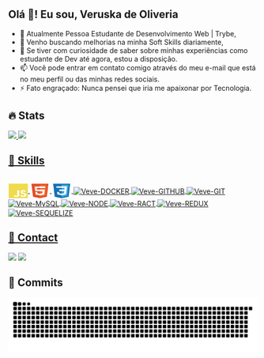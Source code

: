 ## Olá 👋! Eu sou, Veruska de Oliveria 

- 🌱 Atualmente Pessoa Estudante de Desenvolvimento Web | Trybe, 
- 🌻 Venho buscando melhorias na minha Soft Skills diariamente,
- 💬 Se tiver com curiosidade de saber sobre minhas experiẽncias como estudante de Dev até agora, estou a disposição.
- 📫 Você pode entrar em contato comigo através do meu e-mail que está no meu perfil ou das minhas redes sociais.
- ⚡ Fato engraçado: Nunca pensei que iria me apaixonar por Tecnologia.

## 🔥 Stats

 <div>
  <a href="https://github.com/veruskadeoliver">
  <img height="120em" src="https://github-readme-stats.vercel.app/api?username=veruskadeoliver&show_icons=true&theme=highcontrast&include_all_commits=true&count_private=true"/>
  <img height="120em" src="https://github-readme-stats.vercel.app/api/top-langs/?username=veruskadeoliver&layout=compact&langs_count=7&theme=highcontrast"/>
</div>
  
## 🔧 Skills
  
<div style="display: inline_block"><br>
<img align="center" alt="Veve-Js" height="30" width="40" src="https://raw.githubusercontent.com/devicons/devicon/master/icons/javascript/javascript-plain.svg">
<img align="center" alt="Veve-HTML" height="30" width="40" src="https://raw.githubusercontent.com/devicons/devicon/master/icons/html5/html5-original.svg">
<img align="center" alt="Veve-CSS" height="30" width="40" src="https://raw.githubusercontent.com/devicons/devicon/master/icons/css3/css3-original.svg">
<img align="center" alt="Veve-DOCKER" height="30" width="40" src="https://cdn.jsdelivr.net/gh/devicons/devicon/icons/docker/docker-original.svg">
<img align="center" alt="Veve-GITHUB" height="30" width="40" src="https://cdn.jsdelivr.net/gh/devicons/devicon/icons/github/github-original.svg">
<img align="center" alt="Veve-GIT" height="30" width="40" src="https://cdn.jsdelivr.net/gh/devicons/devicon/icons/git/git-original.svg">
<img align="center" alt="Veve-MySQL" height="30" width="40" src="https://cdn.jsdelivr.net/gh/devicons/devicon/icons/mysql/mysql-original-wordmark.svg">
<img align="center" alt="Veve-NODE" height="30" width="40" src="https://cdn.jsdelivr.net/gh/devicons/devicon/icons/nodejs/nodejs-original.svg">
<img align="center" alt="Veve-RACT" height="30" width="40" src="https://cdn.jsdelivr.net/gh/devicons/devicon/icons/react/react-original-wordmark.svg">
<img align="center" alt="Veve-REDUX" height="30" width="40" src="https://cdn.jsdelivr.net/gh/devicons/devicon/icons/redux/redux-original.svg">
<img align="center" alt="Veve-SEQUELIZE" height="30" width="40" src="https://cdn.jsdelivr.net/gh/devicons/devicon/icons/sequelize/sequelize-original.svg">
</div>

  
## 📲 Contact
  
<div> 
 	<a href="https://twitter.com/VeveDeOliver" target="_blank"><img src="https://img.shields.io/badge/Twitter-1DA1F2?style=for-the-badge&logo=twitter&logoColor=white"></a>
  <a href="https://www.linkedin.com/in/veruska-de-oliveira-909555165/" target="_blank"><img src="https://img.shields.io/badge/LinkedIn-0077B5?style=for-the-badge&logo=linkedin&logoColor=white"></a>
  
## 🐍 Commits
  
  ![Snake animation](https://github.com/veruskadeoliver/veruskadeoliver-snake/blob/output/github-contribution-grid-snake.svg)
 
</div>
